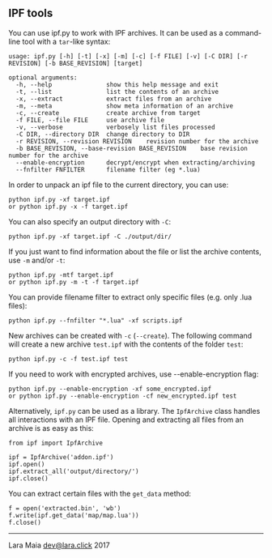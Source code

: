 ## IPF tools
You can use ipf.py to work with IPF archives. It can be used as a command-line tool with a `tar`-like syntax:

    usage: ipf.py [-h] [-t] [-x] [-m] [-c] [-f FILE] [-v] [-C DIR] [-r REVISION] [-b BASE_REVISION] [target]

    optional arguments:
      -h, --help               show this help message and exit
      -t, --list               list the contents of an archive
      -x, --extract            extract files from an archive
      -m, --meta               show meta information of an archive
      -c, --create             create archive from target      
      -f FILE, --file FILE     use archive file
      -v, --verbose            verbosely list files processed
      -C DIR, --directory DIR  change directory to DIR
      -r REVISION, --revision REVISION    revision number for the archive
      -b BASE_REVISION, --base-revision BASE_REVISION    base revision number for the archive  
      --enable-encryption      decrypt/encrypt when extracting/archiving
      --fnfilter FNFILTER      filename filter (eg *.lua)
      
In order to unpack an ipf file to the current directory, you can use:

    python ipf.py -xf target.ipf
    or python ipf.py -x -f target.ipf
    
You can also specify an output directory with `-C`:

    python ipf.py -xf target.ipf -C ./output/dir/
    
If you just want to find information about the file or list the archive contents, use `-m` and/or `-t`:

    python ipf.py -mtf target.ipf
    or python ipf.py -m -t -f target.ipf

You can provide filename filter to extract only specific files (e.g. only .lua files):

    python ipf.py --fnfilter "*.lua" -xf scripts.ipf

New archives can be created with `-c` (`--create`). The following command will create a new archive `test.ipf` with the contents of the folder `test`:

    python ipf.py -c -f test.ipf test
    
If you need to work with encrypted archives, use --enable-encryption flag:

    python ipf.py --enable-encryption -xf some_encrypted.ipf
    or python ipf.py --enable-encryption -cf new_encrypted.ipf test

Alternatively, `ipf.py` can be used as a library. The `IpfArchive` class handles all interactions with an IPF file. Opening and extracting all files from an archive is as easy as this:

    from ipf import IpfArchive
    
    ipf = IpfArchive('addon.ipf')
    ipf.open()
    ipf.extract_all('output/directory/')
    ipf.close()
    
You can extract certain files with the `get_data` method:

    f = open('extracted.bin', 'wb')
    f.write(ipf.get_data('map/map.lua'))
    f.close()

---
Lara Maia <dev@lara.click> 2017